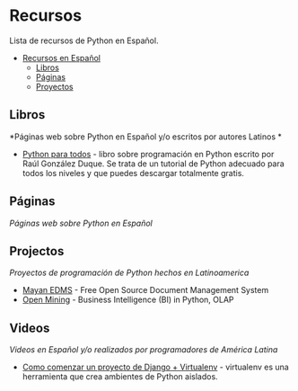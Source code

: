 # Recursos

Lista de recursos de Python en Español.

- [Recursos en Español](#recursos)
    - [Libros](#libros)
    - [Páginas](#páginas)
    - [Proyectos](#proyectos)

## Libros

*Páginas web sobre Python en Español y/o escritos por autores Latinos *

* [Python para todos](http://mundogeek.net/tutorial-python/) - libro sobre programación en Python escrito por Raúl González Duque. Se trata de un tutorial de Python adecuado para todos los niveles y que puedes descargar totalmente gratis.

## Páginas

*Páginas web sobre Python en Español*

## Projectos

*Proyectos de programación de Python hechos en Latinoamerica*

* [Mayan EDMS](https://github.com/mayan-edms/mayan-edms) - Free Open Source Document Management System
* [Open Mining](https://github.com/avelino/mining) -  Business Intelligence (BI) in Python, OLAP

## Videos

*Videos en Español y/o realizados por programadores de América Latina*

* [Como comenzar un proyecto de Django + Virtualenv](https://www.youtube.com/watch?v=U-WS3n5cDUo) - virtualenv es una herramienta que crea ambientes de Python aislados.

